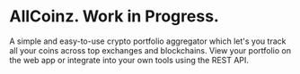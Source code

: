# AllCoinz. Work in Progress.
A simple and easy-to-use crypto portfolio aggregator which let's you track all your coins across top exchanges and blockchains. 
View your portfolio on the web app or integrate into your own tools using the REST API.


